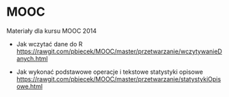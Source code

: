 MOOC
====

Materiały dla kursu MOOC 2014

+ Jak wczytać dane do R
https://rawgit.com/pbiecek/MOOC/master/przetwarzanie/wczytywanieDanych.html

+ Jak wykonać podstawowe operacje i tekstowe statystyki opisowe
https://rawgit.com/pbiecek/MOOC/master/przetwarzanie/statystykiOpisowe.html

